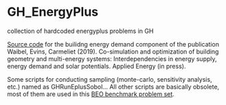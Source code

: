 # GH_EnergyPlus
collection of hardcoded energyplus problems in GH


[Source code](../master/GHEnergyPlus/GHEnergyPlus/GHEPlusRunParametric15_Zurich.cs) for the builidng energy demand component of the publication Waibel, Evins, Carmeliet (2019). Co-simulation and optimization of building geometry and multi-energy systems: Interdependencies in energy supply, energy demand and solar potentials. Applied Energy (in press).

Some scripts for conducting sampling (monte-carlo, sensitivity analysis, etc.) named as GHRunEplusSobol... All other scripts are basically obsolete, most of them are used in this [BEO benchmark problem set](https://github.com/christophwaibel/BEOBenchmark).

